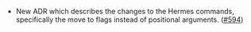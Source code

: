 *   New ADR which describes the changes to the Hermes commands, specifically
    the move to flags instead of positional arguments.
    ([#594](https://github.com/informalsystems/ibc-rs/issues/594))
